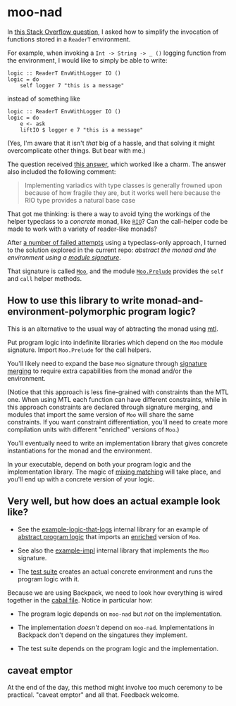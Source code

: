 # moo-nad

In [this Stack Overflow
question](https://stackoverflow.com/questions/61642492/simplifying-the-invocation-of-functions-stored-inside-an-readert-environment),
I asked how to simplify the invocation of functions stored in a `ReaderT`
environment.

For example, when invoking a `Int -> String -> _ ()` logging function from the environment, I would
like to simply be able to write:

    logic :: ReaderT EnvWithLogger IO ()
    logic = do
        self logger 7 "this is a message"

instead of something like

    logic :: ReaderT EnvWithLogger IO ()
    logic = do
        e <- ask
        liftIO $ logger e 7 "this is a message"

(Yes, I'm aware that it isn't *that* big of a hassle, and that solving it might
overcomplicate other things. But bear with me.)

The question received [this
answer](https://stackoverflow.com/a/61642757/1364288), which worked like a
charm. The answer also included the following comment:

> Implementing variadics with type classes is generally frowned upon because of
> how fragile they are, but it works well here because the RIO type provides a
> natural base case

That got me thinking: is there a way to avoid tying the workings of the
helper typeclass to a *concrete* monad, like
[`RIO`](http://hackage.haskell.org/package/rio)? Can the call-helper code be
made to work with a variety of reader-like monads?

After [a number of failed attempts](https://github.com/danidiaz/dep-t/issues/1)
using a typeclass-only approach, I turned to the solution explored in the
current repo: *abstract the monad and the environment using a [module
signature](https://downloads.haskell.org/ghc/latest/docs/html/users_guide/separate_compilation.html#module-signatures)*.

That signature is called [`Moo`](./lib/Moo.hsig), and the module [`Moo.Prelude`](./lib/Moo/Prelude.hs) provides the
`self` and `call` helper methods.

## How to use this library to write monad-and-environment-polymorphic program logic?

This is an alternative to the usual way of abtracting the monad using [mtl](http://hackage.haskell.org/package/mtl).

Put program logic into indefinite libraries which depend
on the `Moo` module signature. Import `Moo.Prelude` for the call helpers.

You'll likely need to expand the base `Moo` signature through [signature
merging](https://github.com/danidiaz/really-small-backpack-example/tree/master/lesson3-signature-merging) to require extra capabilities from the monad and/or the environment.

(Notice that this approach is less fine-grained with constraints than the MTL
one. When using MTL each function can have different constraints, while in this
approach constraints are declared through signature merging, and modules that
import the same version of `Moo` will share the same constraints. If you want
constraint differentiation, you'll need to create more compilation units with
different "enriched" versions of `Moo`.)

You'll eventually need to write an implementation library that gives concrete instantiations for the monad and the environment.

In your executable, depend on both your program logic and the implementation library. The magic of [mixing matching](https://github.com/danidiaz/really-small-backpack-example/tree/master/lesson2-signatures) will take place, and you'll end up with a concrete version of your logic.

## Very well, but how does an actual example look like?

- See the [example-logic-that-logs](./lib-example-logic-that-logs) internal library for an example of [abstract program logic](./lib-example-logic-that-logs/LogicThatLogs.hs) that imports an [enriched](./lib-example-logic-that-logs/Moo.hsig) version of `Moo`. 

- See also the [example-impl](./lib-example-impl) internal library that implements the `Moo` signature.

- The [test suite](./test/tests.hs) creates an actual concrete environment and runs the program logic with it.

Because we are using Backpack, we need to look how everything is wired together
in the [cabal file](./moo-nad.cabal). Notice in particular how: 

- The program logic depends on `moo-nad` but *not* on the implementation.

- The implementation *doesn't* depend on `moo-nad`. Implementations in Backpack don't depend on the singatures they implement.

- The test suite depends on the program logic and the implementation.

## caveat emptor

At the end of the day, this method might involve too much ceremony to be practical. "caveat emptor" and all that. Feedback welcome. 

